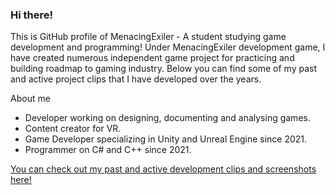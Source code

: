### Hi there!

This is GitHub profile of MenacingExiler - A student studying game development and programming!
Under MenacingExiler development game, I have created numerous independent game project for practicing and building roadmap to gaming industry. Below you can find some of my past and active project clips that I have developed over the years.

About me

- Developer working on designing, documenting and analysing games.
- Content creator for VR.
- Game Developer specializing in Unity and Unreal Engine since 2021.
- Programmer on C# and C++ since 2021.


[You can check out my past and active development clips and screenshots here!](https://github.com/MenacingExiler/MenacingExiler/blob/main/About.md)
